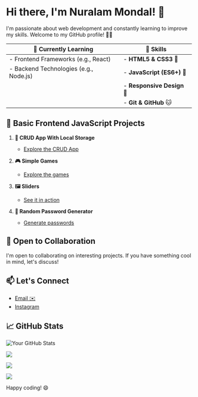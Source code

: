 # Hi there, I'm Nuralam Mondal! 👋

I'm passionate about web development and constantly learning to improve my skills. Welcome to my GitHub profile! 👨‍💻

<table class="table table-striped table-bordered">
<thead>
<tr>
<th>🌱 <strong>Currently Learning</strong></th>
<th>🔧 <strong>Skills</strong></th>
</tr>
</thead>
<tbody>
<tr>
<td>- Frontend Frameworks (e.g., React)</td>
<td>- <strong>HTML5 &amp; CSS3</strong> 🚀</td>
</tr>
<tr>
<td>- Backend Technologies (e.g., Node.js)</td>
<td>- <strong>JavaScript (ES6+)</strong> 🥷</td>
</tr>
<tr>
<td></td>
<td>- <strong>Responsive Design</strong> 📱</td>
</tr>
<tr>
<td></td>
<td>- <strong>Git &amp; GitHub</strong> 🐱</td>
</tr>
</tbody>
</table>

## 🚀 Basic Frontend JavaScript Projects

1. **🔄 CRUD App With Local Storage**
   - [Explore the CRUD App](https://nur-9922.github.io/CRUD-App-With-Local-Storage/)

2. **🎮 Simple Games**
   - [Explore the games](https://nur-9922.github.io/SIMPLE-GAMES)

3. **🖼️ Sliders**
   - [See it in action](https://github.com/your-username/sliders)

4. **🔐 Random Password Generator**
   - [Generate passwords](https://nur-9922.github.io/random-pas-gen/)
  

## 🤝 Open to Collaboration

I'm open to collaborating on interesting projects. If you have something cool in mind, let's discuss!


## 📫 Let's Connect
- [Email ✉️](mailto:mail.nur.9922@gmail.com)
- [Instagram ](https://www.instagram.com/nuralam_9922/)


## 📈 GitHub Stats

![Your GitHub Stats](https://github-readme-stats.vercel.app/api?username=NUR-9922&show_icons=true&theme=radical)  &nbsp; 

![](https://github-readme-streak-stats.herokuapp.com/?user=NUR-9922&theme=dark&hide_border=false)

![](https://github-readme-stats.vercel.app/api/top-langs/?username=NUR-9922&theme=dark&hide_border=false&include_all_commits=true&count_private=true&layout=compact)

![](https://visitcount.itsvg.in/api?id=NUR-9922&icon=0&color=0)


Happy coding! 😄
